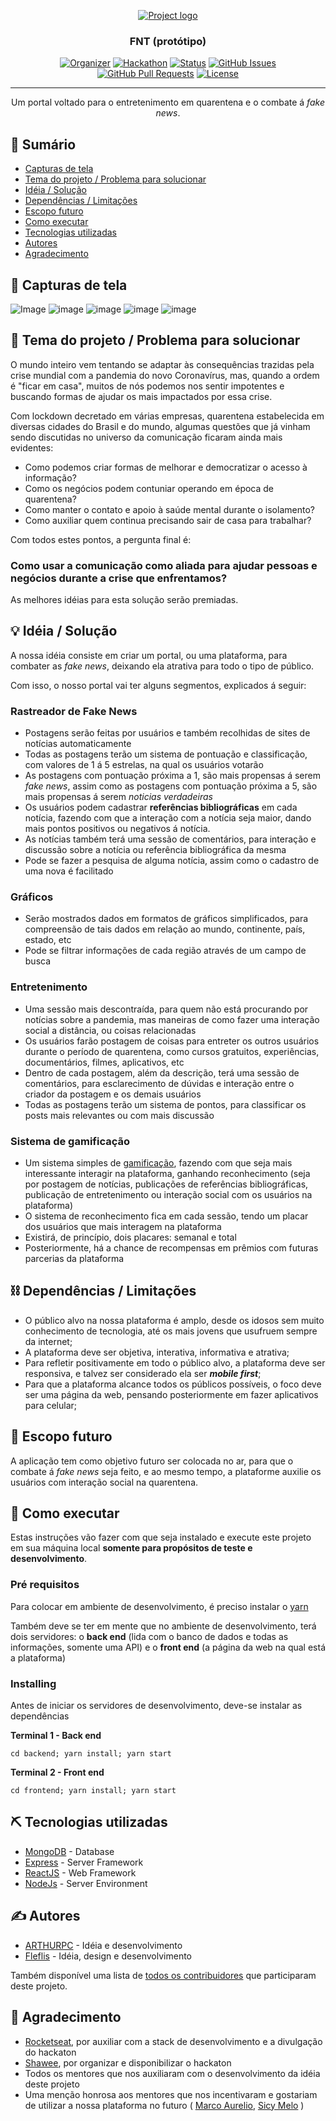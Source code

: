 <p align="center">
  <a href="" rel="noopener">
 <img src="https://i.imgur.com/AZ2iWek.png" alt="Project logo"></a>
</p>
<h3 align="center">FNT (protótipo)</h3>

<div align="center">

[![Organizer](https://img.shields.io/badge/organizer-shawee-orange.svg)](https://shawee.io)
[![Hackathon](https://img.shields.io/badge/hackathon-hack%20for%20good-blueviolet.svg)](https://hack-for-good.shawee.io)
[![Status](https://img.shields.io/badge/status-prototype-blue.svg)]()
[![GitHub Issues](https://img.shields.io/github/issues/ARTHURPC03/FNT.svg)](https://github.com/ARTHURPC03/FNT/issues)
[![GitHub Pull Requests](https://img.shields.io/github/issues-pr/ARTHURPC03/FNT.svg)](https://github.com/ARTHURPC03/FNT/pulls)
[![License](https://img.shields.io/badge/license-MIT-blue.svg)](LICENSE.md)

</div>

---

<p align="center"> Um portal voltado para o entretenimento em quarentena e o combate á <i>fake news</i>.
    <br> 
</p>

## 📝 Sumário

- [Capturas de tela](#problem_statement)
- [Tema do projeto / Problema para solucionar](#problem_statement)
- [Idéia / Solução](#idea)
- [Dependências / Limitações](#limitations)
- [Escopo futuro](#future_scope)
- [Como executar](#getting_started)
- [Tecnologias utilizadas](#tech_stack)
- [Autores](#Autores)
- [Agradecimento](#Agradecimento)

## 📸 Capturas de tela <a name = "screenshots"></a>
![Image](.github/MainB.png)
![image](.github/MainW.png)
![image](.github/EntB.png)
![image](.github/EntW.png)
![image](.github/ProfB.png)


## 🧐 Tema do projeto / Problema para solucionar <a name = "problem_statement"></a>

O mundo inteiro vem tentando se adaptar às consequências trazidas pela crise mundial com a pandemia do novo Coronavírus, mas, quando a ordem é "ficar em casa", muitos de nós podemos nos sentir impotentes e buscando formas de ajudar os mais impactados por essa crise.

Com lockdown decretado em várias empresas, quarentena estabelecida em diversas cidades do Brasil e do mundo, algumas questões que já vinham sendo discutidas no universo da comunicação ficaram ainda mais evidentes:

- Como podemos criar formas de melhorar e democratizar o acesso à informação?
- Como os negócios podem contuniar operando em época de quarentena?
- Como manter o contato e apoio à saúde mental durante o isolamento?
- Como auxiliar quem continua precisando sair de casa para trabalhar?

Com todos estes pontos, a pergunta final é:

### Como usar a comunicação como aliada para ajudar pessoas e negócios durante a crise que enfrentamos?

As melhores idéias para esta solução serão premiadas.

## 💡 Idéia / Solução <a name = "idea"></a>

A nossa idéia consiste em criar um portal, ou uma plataforma, para combater as _fake news_, deixando ela atrativa para todo o tipo de público.

Com isso, o nosso portal vai ter alguns segmentos, explicados á seguir:

### Rastreador de Fake News

- Postagens serão feitas por usuários e também recolhidas de sites de notícias automaticamente
- Todas as postagens terão um sistema de pontuação e classificação, com valores de 1 á 5 estrelas, na qual os usuários votarão
- As postagens com pontuação próxima a 1, são mais propensas á serem _fake news_, assim como as postagens com pontuação próxima a 5, são mais propensas á serem _noticias verdadeiras_
- Os usuários podem cadastrar **referências bibliográficas** em cada notícia, fazendo com que a interação com a notícia seja maior, dando mais pontos positivos ou negativos á notícia.
- As notícias também terá uma sessão de comentários, para interação e discussão sobre a notícia ou referência bibliográfica da mesma
- Pode se fazer a pesquisa de alguma notícia, assim como o cadastro de uma nova é facilitado

### Gráficos

- Serão mostrados dados em formatos de gráficos simplificados, para compreensão de tais dados em relação ao mundo, continente, país, estado, etc
- Pode se filtrar informações de cada região através de um campo de busca

### Entretenimento

- Uma sessão mais descontraída, para quem não está procurando por notícias sobre a pandemia, mas maneiras de como fazer uma interação social a distância, ou coisas relacionadas
- Os usuários farão postagem de coisas para entreter os outros usuários durante o período de quarentena, como cursos gratuitos, experiências, documentários, filmes, aplicativos, etc
- Dentro de cada postagem, além da descrição, terá uma sessão de comentários, para esclarecimento de dúvidas e interação entre o criador da postagem e os demais usuários
- Todas as postagens terão um sistema de pontos, para classificar os posts mais relevantes ou com mais discussão

### Sistema de gamificação

- Um sistema simples de [gamificação](https://pt.wikipedia.org/wiki/Ludificação), fazendo com que seja mais interessante interagir na plataforma, ganhando reconhecimento (seja por postagem de notícias, publicações de referências bibliográficas, publicação de entretenimento ou interação social com os usuários na plataforma)
- O sistema de reconhecimento fica em cada sessão, tendo um placar dos usuários que mais interagem na plataforma
- Existirá, de princípio, dois placares: semanal e total
- Posteriormente, há a chance de recompensas em prêmios com futuras parcerias da plataforma


## ⛓️ Dependências / Limitações <a name = "limitations"></a>

- O público alvo na nossa plataforma é amplo, desde os idosos sem muito conhecimento de tecnologia, até os mais jovens que usufruem sempre da internet;
- A plataforma deve ser objetiva, interativa, informativa e atrativa;
- Para refletir positivamente em todo o público alvo, a plataforma deve ser responsiva, e talvez ser considerado ela ser _**mobile first**_;
- Para que a plataforma alcance todos os públicos possíveis, o foco deve ser uma página da web, pensando posteriormente em fazer aplicativos para celular;

## 🚀 Escopo futuro <a name = "future_scope"></a>

A aplicação tem como objetivo futuro ser colocada no ar, para que o combate á _fake news_ seja feito, e ao mesmo tempo, a plataforme auxilie os usuários com interação social na quarentena.

## 🏁 Como executar <a name = "getting_started"></a>

Estas instruções vão fazer com que seja instalado e execute este projeto em sua máquina local **somente para propósitos de teste e desenvolvimento**.

### Pré requisitos

Para colocar em ambiente de desenvolvimento, é preciso instalar o [yarn](https://classic.yarnpkg.com/pt-BR/)

Também deve se ter em mente que no ambiente de desenvolvimento, terá dois servidores: o **back end** (lida com o banco de dados e todas as informações, somente uma API) e o **front end** (a página da web na qual está a plataforma)

### Installing

Antes de iniciar os servidores de desenvolvimento, deve-se instalar as dependências

**Terminal 1 - Back end**

``cd backend; yarn install; yarn start``


**Terminal 2 - Front end**

``cd frontend; yarn install; yarn start``


## ⛏️ Tecnologias utilizadas <a name = "tech_stack"></a>

- [MongoDB](https://www.mongodb.com/) - Database
- [Express](https://expressjs.com/) - Server Framework
- [ReactJS](https://reactjs.org/) - Web Framework
- [NodeJs](https://nodejs.org/en/) - Server Environment

## ✍️ Autores <a name = "Autores"></a>

- [ARTHURPC](https://github.com/arthurpc03) - Idéia e desenvolvimento
- [Fleflis](https://github.com/fleflis) - Idéia, design e desenvolvimento

Também disponível uma lista de [todos os contribuidores](https://github.com/arthurpc03/FNT/contributors) que participaram deste projeto.

## 🎉 Agradecimento <a name = "Agradecimento"></a>

- [Rocketseat](https://rocketseat.com.br), por auxiliar com a stack de desenvolvimento e a divulgação do hackaton
- [Shawee](https://shawee.io), por organizar e disponibilizar o hackaton
- Todos os mentores que nos auxiliaram com o desenvolvimento da idéia deste projeto
- Uma menção honrosa aos mentores que nos incentivaram e gostariam de utilizar a nossa plataforma no futuro ( [Marco Aurelio](mailto:petrelli@petrellidesign.com.br), [Sicy Melo](mailto:sicyrg@gmail.com) )

